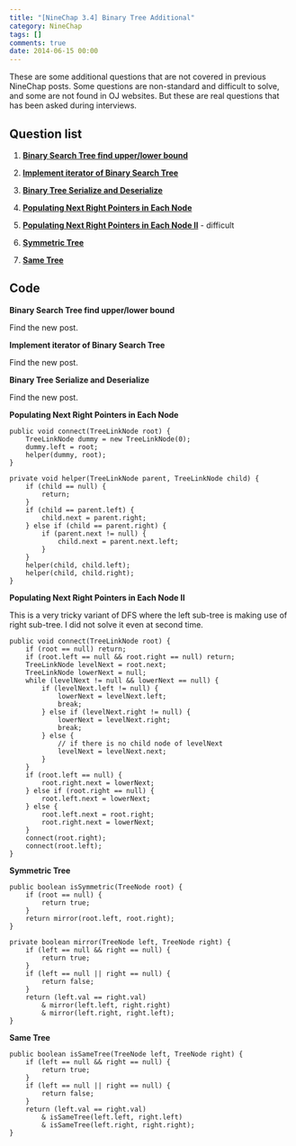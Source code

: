 ```yaml
---
title: "[NineChap 3.4] Binary Tree Additional"
category: NineChap
tags: []
comments: true
date: 2014-06-15 00:00
---
```



These are some additional questions that are not covered in previous NineChap posts. Some questions are non-standard and difficult to solve, and some are not found in OJ websites. But these are real questions that has been asked during interviews.

## Question list

1. **[Binary Search Tree find upper/lower bound](/question/2014-06-15-BST-find-upper-lower-bound)**

1. **[Implement iterator of Binary Search Tree](/question/2014-06-14-Iterator-of-Tree)**

1. **[Binary Tree Serialize and Deserialize](/leetcode_plus/2014-06-16-Binary-tree-serialize-deserialize)**

1. **[Populating Next Right Pointers in Each Node](/leetcode/2014-05-27-Populating-Next-Right-Pointers-in-Each-Node)**

1. **[Populating Next Right Pointers in Each Node II](/leetcode/2014-05-27-Populating-Next-Right-Pointers-in-Each-Node-II)** - difficult

1. **[Symmetric Tree](/leetcode/2014-05-26-Symmetric-Tree)**

1. **[Same Tree](/leetcode/2014-05-25-Same-Tree)**

## Code

**Binary Search Tree find upper/lower bound**

Find the new post.

**Implement iterator of Binary Search Tree**

Find the new post.

**Binary Tree Serialize and Deserialize**

Find the new post.

**Populating Next Right Pointers in Each Node**

    public void connect(TreeLinkNode root) {
    	TreeLinkNode dummy = new TreeLinkNode(0);
    	dummy.left = root;
    	helper(dummy, root);
    }

    private void helper(TreeLinkNode parent, TreeLinkNode child) {
    	if (child == null) {
    		return;
    	}
    	if (child == parent.left) {
    		child.next = parent.right;
    	} else if (child == parent.right) {
    		if (parent.next != null) {
    			child.next = parent.next.left;
    		}
    	}
    	helper(child, child.left);
    	helper(child, child.right);
    }

**Populating Next Right Pointers in Each Node II**

This is a very tricky variant of DFS where the left sub-tree is making use of right sub-tree. I did not solve it even at second time.

    public void connect(TreeLinkNode root) {
        if (root == null) return;
        if (root.left == null && root.right == null) return;
        TreeLinkNode levelNext = root.next;
        TreeLinkNode lowerNext = null;
        while (levelNext != null && lowerNext == null) {
            if (levelNext.left != null) {
                lowerNext = levelNext.left;
                break;
            } else if (levelNext.right != null) {
                lowerNext = levelNext.right;
                break;
            } else {
                // if there is no child node of levelNext
                levelNext = levelNext.next;
            }
        }
        if (root.left == null) {
            root.right.next = lowerNext;
        } else if (root.right == null) {
            root.left.next = lowerNext;
        } else {
            root.left.next = root.right;
            root.right.next = lowerNext;
        }
        connect(root.right);
        connect(root.left);
    }

**Symmetric Tree**

    public boolean isSymmetric(TreeNode root) {
        if (root == null) {
    		return true;
    	}
    	return mirror(root.left, root.right);
    }

    private boolean mirror(TreeNode left, TreeNode right) {
    	if (left == null && right == null) {
    		return true;
    	}
    	if (left == null || right == null) {
    		return false;
    	}
    	return (left.val == right.val)
    		& mirror(left.left, right.right)
    		& mirror(left.right, right.left);
    }

**Same Tree**

    public boolean isSameTree(TreeNode left, TreeNode right) {
    	if (left == null && right == null) {
    		return true;
    	}
    	if (left == null || right == null) {
    		return false;
    	}
    	return (left.val == right.val)
    		& isSameTree(left.left, right.left)
    		& isSameTree(left.right, right.right);
    }
